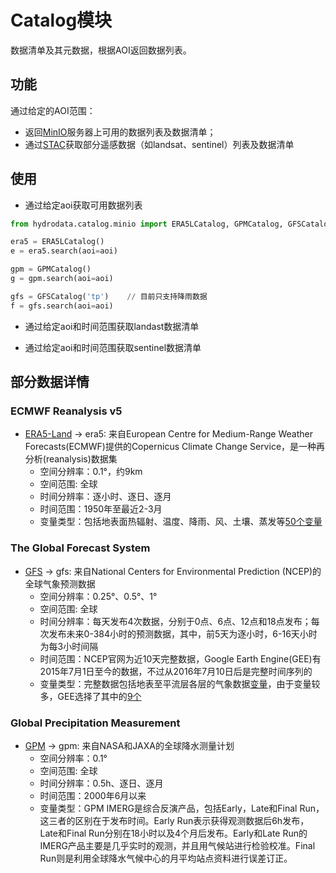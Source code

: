 # Catalog模块

数据清单及其元数据，根据AOI返回数据列表。

## 功能

通过给定的AOI范围：
- 返回[MinIO](http://minio.waterism.com:9090/)服务器上可用的数据列表及数据清单；
- 通过[STAC](https://stacspec.org/en/)获取部分遥感数据（如landsat、sentinel）列表及数据清单

## 使用

- 通过给定aoi获取可用数据列表
```python
from hydrodata.catalog.minio import ERA5LCatalog, GPMCatalog, GFSCatalog

era5 = ERA5LCatalog()
e = era5.search(aoi=aoi)

gpm = GPMCatalog()
g = gpm.search(aoi=aoi)

gfs = GFSCatalog('tp')    // 目前只支持降雨数据
f = gfs.search(aoi=aoi)
```

- 通过给定aoi和时间范围获取landast数据清单

- 通过给定aoi和时间范围获取sentinel数据清单

## 部分数据详情

### ECMWF Reanalysis v5
- [ERA5-Land](https://www.ecmwf.int/en/forecasts/dataset/ecmwf-reanalysis-v5-land) -> era5: 来自European Centre for Medium-Range Weather Forecasts(ECMWF)提供的Copernicus Climate Change Service，是一种再分析(reanalysis)数据集
    - 空间分辨率：0.1°，约9km
    - 空间范围: 全球
    - 时间分辨率：逐小时、逐日、逐月
    - 时间范围：1950年至最近2-3月
    - 变量类型：包括地表面热辐射、温度、降雨、风、土壤、蒸发等[50个变量](https://cds.climate.copernicus.eu/cdsapp#!/dataset/reanalysis-era5-land?tab=overview)

### The Global Forecast System
- [GFS](https://www.emc.ncep.noaa.gov/emc/pages/numerical_forecast_systems/gfs.php) -> gfs: 来自National Centers for Environmental Prediction (NCEP)的全球气象预测数据
    - 空间分辨率：0.25°、0.5°、1°
    - 空间范围: 全球
    - 时间分辨率：每天发布4次数据，分别于0点、6点、12点和18点发布；每次发布未来0-384小时的预测数据，其中，前5天为逐小时，6-16天小时为每3小时间隔
    - 时间范围：NCEP官网为近10天完整数据，Google Earth Engine(GEE)有2015年7月1日至今的数据，不过从2016年7月10日后是完整时间序列的
    - 变量类型：完整数据包括地表至平流层各层的气象数据[变量](https://www.nco.ncep.noaa.gov/pmb/products/gfs/gfs.t00z.pgrb2.0p25.f003.shtml)，由于变量较多，GEE选择了其中的[9个](https://blog.csdn.net/qq_31988139/article/details/120589149)

### Global Precipitation Measurement
- [GPM](https://www.nasa.gov/mission_pages/GPM/main/index.html) -> gpm: 来自NASA和JAXA的全球降水测量计划
    - 空间分辨率：0.1°
    - 空间范围: 全球
    - 时间分辨率：0.5h、逐日、逐月
    - 时间范围：2000年6月以来
    - 变量类型：GPM IMERG是综合反演产品，包括Early，Late和Final Run，这三者的区别在于发布时间。Early Run表示获得观测数据后6h发布，Late和Final Run分别在18小时以及4个月后发布。Early和Late Run的IMERG产品主要是几乎实时的观测，并且用气候站进行检验校准。Final Run则是利用全球降水气候中心的月平均站点资料进行误差订正。